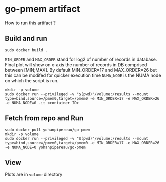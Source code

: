 # go-pmem artifact

How to run this artifact ?

## Build and run

```
sudo docker build .
```

`MIN_ORDER` and `MAX_ORDER` stand for log2 of number of records in database. Final plot will show on x-axis the number of records in DB comprised between [MIN;MAX]. By default MIN_ORDER=17 and MAX_ORDER=26 but this can be modifed for quicker execution time
`NUMA_NODE` is the NUMA node on which the script is run.

```
mkdir -p volume
sudo docker run --privileged -v "$(pwd)"/volume:/results --mount type=bind,source=/pmem0,target=/pmem0 -e MIN_ORDER=17 -e MAX_ORDER=26 -e NUMA_NODE=0 -it <container ID>
```

## Fetch from repo and  Run

```
sudo docker pull yohanpipereau/go-pmem
mkdir -p volume
sudo docker run --privileged -v "$(pwd)"/volume:/results --mount type=bind,source=/pmem0,target=/pmem0 -e MIN_ORDER=17 -e MAX_ORDER=26 -e NUMA_NODE=0 yohanpipereau/go-pmem
```

## View

Plots are in `volume` directory
